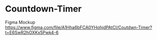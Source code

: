 # Countdown-Timer
Figma Mockup
https://www.figma.com/file/A1Hha6bFCA0YHohjdPAtCl/Coutdwn-Timer?t=E6SwR2hOXKx5Pwk4-6
